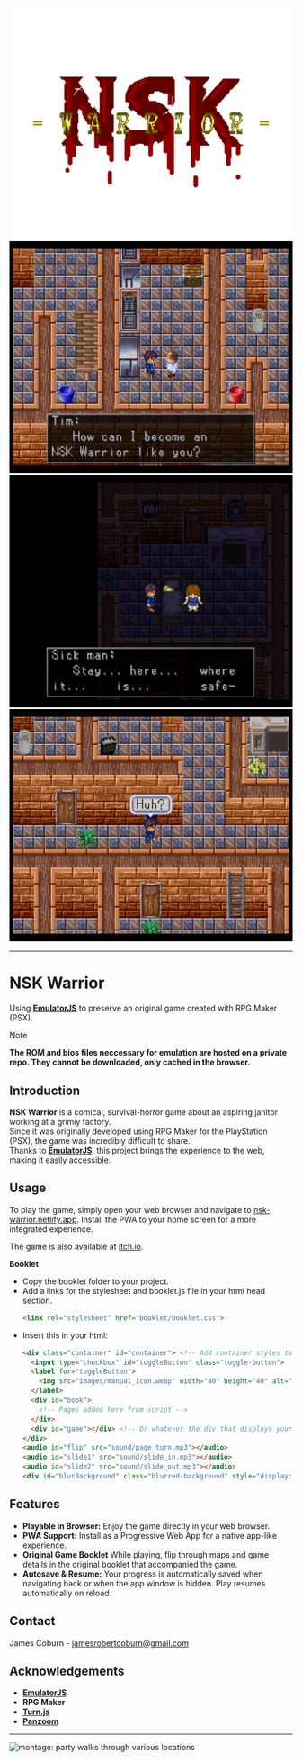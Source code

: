 ![title](images/title_trans.png)
![Tim meets Jim](images/jim_screen.png)
![poisoned man gives advice](images/sick_screen.png)
![Tim is confused](images/huh_screen.png)

---

# NSK Warrior

Using [**EmulatorJS**](https://github.com/EmulatorJS/) to preserve an original game created with RPG Maker (PSX).

> [!NOTE]  
> **The ROM and bios files neccessary for emulation are hosted on a private repo. They cannot be downloaded, only cached in the browser.**

## Introduction
**NSK Warrior** is a comical, survival-horror game about an aspiring janitor working at a grimiy factory.  
Since it was originally developed using RPG Maker for the PlayStation (PSX), the game was incredibly difficult to share.  
Thanks to [**EmulatorJS**](https://github.com/EmulatorJS/), this project brings the experience to the web, making it easily accessible.

## Usage
To play the game, simply open your web browser and navigate to [nsk-warrior.netlify.app](https://nsk-warrior.netlify.app). Install the PWA to your home screen for a more integrated experience.

The game is also available at [itch.io](https://imaginary-monkey.itch.io/nsk-warrior).

**Booklet**
- Copy the booklet folder to your project.
- Add a links for the stylesheet and booklet.js file in your html head section.
  ```html
  <link rel="stylesheet" href="booklet/booklet.css">
  ```
- Insert this in your html:
  ```html
  <div class="container" id="container"> <!-- Add container styles to your css -->
    <input type="checkbox" id="toggleButton" class="toggle-button">
    <label for="toggleButton">
      <img src="images/manual_icon.webp" width="40" height="40" alt="Game Booklet">
    </label>
    <div id="book">
      <!-- Pages added here from script -->
    </div>
    <div id="game"></div> <!-- Or whatever the div that displays your game is called -->
  </div>
  <audio id="flip" src="sound/page_turn.mp3"></audio>
  <audio id="slide1" src="sound/slide_in.mp3"></audio>
  <audio id="slide2" src="sound/slide_out.mp3"></audio>
  <div id="blurBackground" class="blurred-background" style="display: none;"></div>
  ```
 
## Features
- **Playable in Browser:** Enjoy the game directly in your web browser.
- **PWA Support:** Install as a Progressive Web App for a native app-like experience.
- **Original Game Booklet** While playing, flip through maps and game details in the original booklet that accompanied the game.
- **Autosave & Resume:** Your progress is automatically saved when navigating back or when the app window is hidden. Play resumes automatically on reload.

## Contact
James Coburn - jamesrobertcoburn@gmail.com

## Acknowledgements
- [**EmulatorJS**](https://github.com/EmulatorJS/)
- **RPG Maker**
- [**Turn.js**](https://github.com/bahadirdogru/Turn.js-5)
- [**Panzoom**](https://github.com/timmywil/panzoom)

---
![montage: party walks through various locations](images/scroll_screen.avif)

